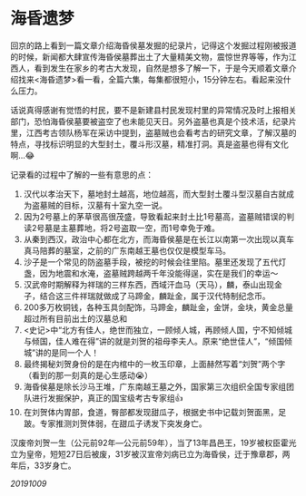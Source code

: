 # 海昏遗梦

回京的路上看到一篇文章介绍海昏侯墓发掘的纪录片，记得这个发掘过程刚被报道的时候，新闻都大肆宣传海昏侯墓葬出土了大量精美文物，震惊世界等等，作为江西人，看到发生在家乡的考古大发现，自然是想多了解一下，于是今天顺着文章介绍找来<海昏遗梦>看一看，全篇六集，每集都很短小，15分钟左右。看起来没什么压力。

话说真得感谢有觉悟的村民，要不是新建县村民发现村里的异常情况及时上报相关部门，恐怕海昏侯墓要被盗空了也未能见天日。另外盗墓也真是个技术活，纪录片里，江西考古领队杨军在采访中提到，盗墓贼也会看考古的研究文章，了解汉墓的特点，寻找标识明显的大型封土，覆斗形汉墓，精准打洞。真是盗墓也得有文化啊...😂

记录看的过程中了解的一些有意思的点：  

1. 汉代以孝治天下，墓地封土越高，地位越高，而大型封土覆斗型汉墓自古就成为盗墓贼的目标，汉墓有十室九空一说。
2. 因为2号墓上的茅草很高很茂盛，导致看起来封土比1号墓高，盗墓贼错误的判读2号墓是主墓葬地，将2号盗取一空，而1号幸免于难。
3. 从秦到西汉，政治中心都在北方，而海昏侯墓是在长江以南第一次出现以真车真马陪葬的墓室，之前的广东南越王墓也仅仅是模型车马。
4. 沙子是一个常见的防盗墓手段，被挖的时候会往里陷。墓里还发现了五代灯盏，因为地震和水淹，盗墓贼跨越两千年没能得逞，实在是我们的幸运～
5. 汉武帝时期解释为祥瑞的三样东西，西域汗血马（天马），麟，泰山出现金子，结合这三件祥瑞就做成了马蹄金，麟趾金，属于汉代特制纪念币。
6. 200多万枚铜钱，各种玉具剑配饰，马蹄金，麟趾金，金饼，金块，黄金总量超过所有目前出土的汉墓总和
7. <史记>中“北方有佳人，绝世而独立，一顾倾人城，再顾倾人国，宁不知倾城与倾国，佳人难在得”讲的就是刘贺的祖母李夫人。原来“绝世佳人”，“倾国倾城”讲的是同一个人！
8. 最终揭秘刘贺身份的是在内棺中的一枚玉印章，上面赫然写着“刘贺”两个字（看到的那一刻真的是心生感动😭）
9. 海昏侯墓是除长沙马王堆，广东南越王墓之外，国家第三次组织全国专家组团队进行发掘保护，真正的国宝级考古专家组👍
10. 在刘贺体内胃部，食道，臀部都发现甜瓜子，根据史书中记载刘贺面黑，足跛。专家推测刘贺体弱，在甜瓜子诱发下突发身亡。

汉废帝刘贺一生（公元前92年—公元前59年），当了13年昌邑王，19岁被权臣霍光立为皇帝，短短27日后被废，31岁被汉宣帝刘病已立为海昏侯，迁于豫章郡，两年后，33岁身亡。

_20191009_